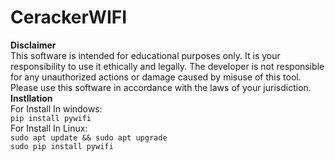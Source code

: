 # CerackerWIFI</br>
**Disclaimer**</br>
This software is intended for educational purposes only. It is your responsibility to use it ethically and legally. The developer is not responsible for any unauthorized actions or damage caused by misuse of this tool.</br>
Please use this software in accordance with the laws of your jurisdiction.</br>
**Instllation**</br>
For Install In windows:</br>
`pip install pywifi`</br>
For Install In Linux:</br>
`sudo apt update && sudo apt upgrade`</br>
`sudo pip install pywifi`
